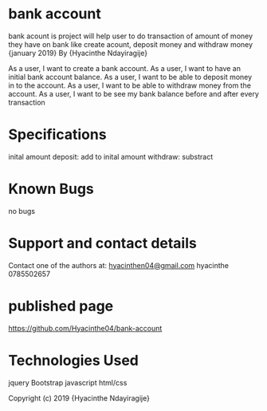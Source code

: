  # bank account
bank acount is project will help user to do transaction of amount of money they have on bank like create acount, deposit money and withdraw money 
 {january 2019} By {Hyacinthe Ndayiragije}



As a user, I want to create a bank account.
As a user, I want to have an initial bank account balance.
As a user, I want to be able to deposit money in to the account.
As a user, I want to be able to withdraw money from the account.
As a user, I want to be see my bank balance before and after every transaction 

# Specifications
inital amount
deposit: add to inital amount
withdraw: substract


# Known Bugs
no bugs

# Support and contact details
Contact one of the authors at: hyacinthen04@gmail.com
hyacinthe 0785502657

# published page
https://github.com/Hyacinthe04/bank-account

# Technologies Used
jquery Bootstrap javascript html/css



Copyright (c) 2019 {Hyacinthe Ndayiragije}


